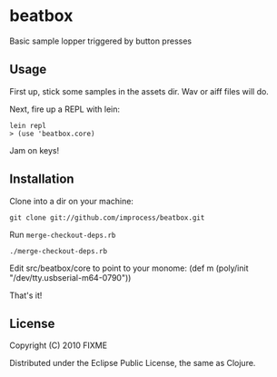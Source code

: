 # beatbox

Basic sample lopper triggered by button presses

## Usage
First up, stick some samples in the assets dir. Wav or aiff files will do.

Next, fire up a REPL with lein:

    lein repl
    > (use 'beatbox.core)

Jam on keys!

## Installation

Clone into a dir on your machine:

    git clone git://github.com/improcess/beatbox.git

Run `merge-checkout-deps.rb`

    ./merge-checkout-deps.rb

Edit src/beatbox/core to point to your monome:
    (def m (poly/init "/dev/tty.usbserial-m64-0790"))

That's it!

## License

Copyright (C) 2010 FIXME

Distributed under the Eclipse Public License, the same as Clojure.
